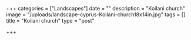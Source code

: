 +++
categories = ["Landscapes"]
date = ""
description = "Koilani church"
image = "/uploads/landscape-cyprus-Koilani-church18x14in.jpg"
tags = []
title = "Koilani church"
type = "post"

+++
